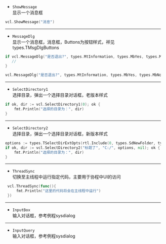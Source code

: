 * `ShowMessage`  
显示一个消息框
```go
vcl.ShowMessage("消息")
```
---
* `MessageDlg`  
显示一个消息框，消息框，Buttons为按钮样式，祥见types.TMsgDlgButtons
```go
if vcl.MessageDlg("是否退出?", types.MtInformation, types.MbYes, types.MbNo) == types.MrYes {
   //
}
 
vcl.MessageDlg("是否退出?", types.MtInformation, types.MbYes, types.MbNo)
```

---
* `SelectDirectory1`  
选择目录，弹出一个选择目录对话框，老版本样式
```go
if ok, dir := vcl.SelectDirectory1(0); ok {
    fmt.Println("选择的目录为：", dir)
} 
```

---
* `SelectDirectory2`  
选择目录，弹出一个选择目录对话框，新版本样式
```go
options := types.TSelectDirExtOpts(rtl.Include(0, types.SdNewFolder, types.SdShowEdit, types.SdNewUI))
if ok, dir := vcl.SelectDirectory2("标题了", "C:/", options, nil); ok {
    fmt.Println("选择的目录为：", dir)
}
```

---
* `ThreadSync`  
切换至主线程中运行指定代码，主要用于协程中UI的访问
```go
 vcl.ThreadSync(func(){
     fmt.Println("这里的代码将会在主线程中运行")
 })
```

---
* `InputBox`  
输入对话框，参考例程sysdialog

---
* `InputQuery`  
输入对话框，参考例程sysdialog

```